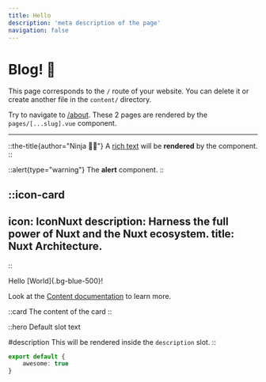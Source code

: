 ```yaml
---
title: Hello
description: 'meta description of the page'
navigation: false
---
```


# Blog! :rocket:

This page corresponds to the `/` route of your website. You can delete it or create another file in the `content/` directory.

Try to navigate to [/about](/about). These 2 pages are rendered by the `pages/[...slug].vue` component.

---

::the-title{author="Ninja 🥷🏻"}
A [rich text](/) will be **rendered** by the component.
::

::alert{type="warning"}
The **alert** component.
::

::icon-card
---
icon: IconNuxt
description: Harness the full power of Nuxt and the Nuxt ecosystem.
title: Nuxt Architecture.
---
::

Hello [World]{.bg-blue-500}!

Look at the [Content documentation](https://content.nuxtjs.org/) to learn more.


::card
The content of the card
::


::hero
Default slot text

#description
This will be rendered inside the `description` slot.
::

```typescript
export default {
    awesome: true
}
```